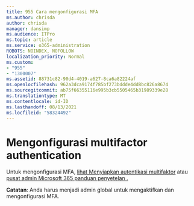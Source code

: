 ```yaml
---
title: 955 Cara mengonfigurasi MFA
ms.author: chrisda
author: chrisda
manager: dansimp
ms.audience: ITPro
ms.topic: article
ms.service: o365-administration
ROBOTS: NOINDEX, NOFOLLOW
localization_priority: Normal
ms.custom:
- "955"
- "1300007"
ms.assetid: 88731c82-90d4-4019-a627-8ca6a82224af
ms.openlocfilehash: 962a3dca9174f785bf273bddde4dd8bc826a8674
ms.sourcegitcommit: ab75f66355116e995b3cb5505465b31989339e28
ms.translationtype: MT
ms.contentlocale: id-ID
ms.lasthandoff: 08/13/2021
ms.locfileid: "58324492"
---
```

# <a name="configure-multifactor-authentication"></a>Mengonfigurasi multifactor authentication

Untuk mengonfigurasi MFA, [lihat Menyiapkan autentikasi multifaktor](https://docs.microsoft.com/microsoft-365/admin/security-and-compliance/set-up-multi-factor-authentication) atau [pusat admin Microsoft 365 panduan penyetelan .](https://admin.microsoft.com/AdminPortal/Home?ref=/modernonboarding/mfasetupguide)

**Catatan**: Anda harus menjadi admin global untuk mengaktifkan dan mengonfigurasi MFA.
